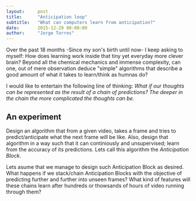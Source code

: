 ```yaml
---
layout:     post
title:      "Anticipation loop"
subtitle:   "What can computers learn from anticipation?"
date:       2015-12-29 00:00:00
author:     "Jorge Torres"
---
```


<p>Over the past 18 months -Since my son's birth until now- I keep asking to myself: How does learning work inside that tiny yet everyday more clever brain? Beyond all the chemical mechanics and immense complexity, can one, out of mere observation deduce "simple" algorithms that describe a good amount of what it takes to learn/think as humnas do?</p>

I would like to entertain the following line of thinking: 
<i>What if our thoughts can be represented as the result of a chain of predictions? The deeper in the chain the more complicated the thoughts can be.</i>

<h2 class="section-heading">An experiment </h2>

Design an algorithm that from a given video, takes a frame and tries to predict/anticipate what the next frame will be like. Also, design that algorithm in a way such that it can continiously and unsupervised; learn from the accuracy of its predictions. Lets call this algorithm the <i>Anticipation Block</i>.

Lets asume that we manage to design such Anticipation Block as desired. What happens if we stack/chain Anticipation Blocks with the objective of predicting further and further into unseen frames? What kind of features will these chains learn after hundreds or thowsands of hours of video running through them?



